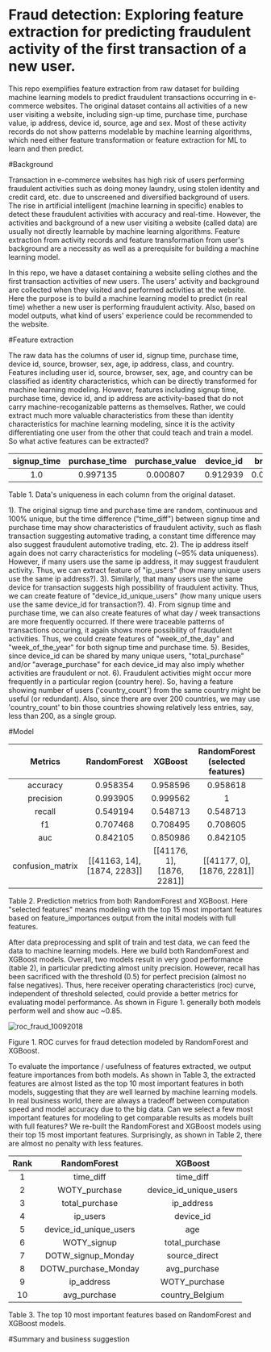 # Fraud detection: Exploring feature extraction for predicting fraudulent activity of the first transaction of a new user.

This repo exemplifies feature extraction from raw dataset for building machine learning models to predict fraudulent transactions occurring in e-commerce websites. The original dataset contains all activities of a new user visiting a website, including sign-up time, purchase time, purchase value, ip address, device id, source, age and sex. Most of these activity records do not show patterns modelable by machine learning algorithms, which need either feature transformation or feature extraction for ML to learn and then predict. 

#Background
  
  Transaction in e-commerce websites has high risk of users performing fraudulent activities such as doing money laundry, using stolen identity and credit card, etc. due to unscreened and diversified background of users. The rise in artificial intelligent (machine learning in specific) enables to detect these fraudulent activities with accuracy and real-time. However, the activities and background of a new user visiting a website (called data) are usually not directly learnable by machine learning algorithms. Feature extraction from activity records and feature transformation from user's background are a necessity as well as a prerequisite for building a machine learning model.
    
   In this repo, we have a dataset containing a website selling clothes and the first transaction activities of new users. The users' activity and background are collected when they visited and performed activities at the website. Here the purpose is to build a machine learning model to predict (in real time) whether a new user is performing fraudulent activity. Also, based on model outputs, what kind of users' experience could be recommended to the website.

#Feature extraction

  The raw data has the columns of user id, signup time, purchase time, device id, source, browser, sex, age, ip address, class, and country. Features including user id, source, browser, sex, age, and country can be classified as identity characteristics, which can be directly transformed for machine learning modeling. However, features including signup time, purchase time, device id, and ip address are activity-based that do not carry machine-recoganizable patterns as themselves. Rather, we could extract much more valuable characteristics from these than identity characteristics for machine learning modeling, since it is the activity differentiating one user from the other that could teach and train a model. So what active features can be extracted?
  
  |signup_time|purchase_time|purchase_value|device_id|browser|age|ip_address|country|
  |:---:|:---:|:---:|:---:|:---:|:---:|:---:|:---:|
  |1.0|0.997135|0.000807|0.912939|0.000033|0.00038|0.94970|0.001198|  
  
Table 1. Data's uniqueness in each column from the original dataset. 
  
  1). The original signup time and purchase time are random, continuous and 100% unique, but the time difference ("time_diff") between signup time and purchase time may show characteristics of fraudulent activity, such as flash transaction suggesting automative trading, a constant time difference may also suggest fraudulent automotive trading, etc.
  2). The ip address itself again does not carry characteristics for modeling (~95% data uniqueness). However, if many users use the same ip address, it may suggest fraudulent activity. Thus, we can extract feature of "ip_users" (how many unique users use the same ip address?).
  3). Similarly, that many users use the same device for transaction suggests high possibility of fraudulent activity. Thus, we can create feature of "device_id_unique_users" (how many unique users use the same device_id for transaction?).
  4). From signup time and purchase time, we can also create features of what day / week transactions are more frequently occurred. If there were traceable patterns of transactions occuring, it again shows more possibility of fraudulent activities. Thus, we could create features of "week_of_the_day" and "week_of_the_year" for both signup time and purchase time.
  5). Besides, since device_id can be shared by many unique users, "total_purchase" and/or "average_purchase" for each device_id may also imply whether activities are fraudulent or not.
  6). Fraudulent activities might occur more frequently in a particular region (country here). So, having a feature showing number of users ('country_count') from the same country might be useful (or redundant). Also, since there are over 200 countries, we may use 'country_count' to bin those countries showing relatively less entries, say, less than 200, as a single group.
  
#Model
   
|Metrics|RandomForest|XGBoost|RandomForest (selected features)|XGBoost (selected features)|
|:---:|:---:|:---:|:---:|:---:|
|accuracy|0.958354|0.958596|0.958618|0.958596|
|precision|0.993905|0.999562|1|0.999562|
|recall|0.549194|0.548713|0.548713|0.548713|
|f1|0.707468|0.708495|0.708605|0.708495|
|auc|0.842105|0.850986|0.842105|0.850042|
|confusion_matrix|[[41163, 14], [1874, 2283]]|[[41176, 1], [1876, 2281]]|[[41177, 0], [1876, 2281]]|[[41176, 1], [1876, 2281]]|
  

Table 2. Prediction metrics from both RandomForest and XGBoost. Here "selected features" means modeling with the top 15 most important features based on feature_importances output from the inital models with full features.
  
  After data preprocessing and split of train and test data, we can feed the data to machine learning models. Here we build both RandomForest and XGBoost models. Overall, two models result in very good performance (table 2), in particular predicting almost unity precision. However, recall has been sacrificed with the threshold (0.5) for perfect precision (almost no false negatives). Thus, here receiver operating characteristics (roc) curve, independent of threshold selected, could provide a better metrics for evaluating model performance. As shown in Figure 1. generally both models perform well and show auc ~0.85.


  ![roc_fraud_10092018](https://user-images.githubusercontent.com/34787111/46713459-9a494600-cc0b-11e8-9ff6-73e6dcaa4399.png)
  
  Figure 1. ROC curves for fraud detection modeled by RandomForest and XGBoost.
  
  To evaluate the importance / usefulness of features extracted, we output feature importances from both models. As shown in Table 3, the extracted features are almost listed as the top 10 most important features in both models, suggesting that they are well learned by machine learning models. In real business world, there are always a tradeoff between computation speed and model accuracy due to the big data. Can we select a few most important features for modeling to get comparable results as models built with full features? We re-built the RandomForest and XGBoost models using their top 15 most important features. Surprisingly, as shown in Table 2, there are almost no penalty with less features.

|Rank|RandomForest|XGBoost|
|:---:|:---:|:---:|
|1|time_diff|time_diff|
|2|WOTY_purchase|device_id_unique_users|
|3|total_purchase|ip_address|
|4|ip_users|device_id|
|5|device_id_unique_users|age|
|6|WOTY_signup|total_purchase|
|7|DOTW_signup_Monday|source_direct|
|8|DOTW_purchase_Monday|avg_purchase|
|9|ip_address|WOTY_purchase|
|10|avg_purchase|country_Belgium|

Table 3. The top 10 most important features based on RandomForest and XGBoost models.

#Summary and business suggestion
